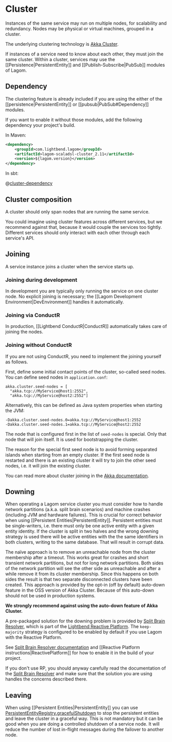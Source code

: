 # Cluster

Instances of the same service may run on multiple nodes, for scalability and redundancy. Nodes may be physical or virtual machines, grouped in a cluster.

The underlying clustering technology is [Akka Cluster](http://doc.akka.io/docs/akka/2.4/scala/cluster-usage.html).

If instances of a service need to know about each other, they must join the same cluster. Within a cluster, services may use the [[Persistence|PersistentEntity]] and [[Publish-Subscribe|PubSub]] modules of Lagom.

## Dependency

The clustering feature is already included if you are using the either of the [[persistence|PersistentEntity]] or [[pubsub|PubSub#Dependency]] modules.

If you want to enable it without those modules, add the following dependency your project's build.

In Maven:

```xml
<dependency>
    <groupId>com.lightbend.lagom</groupId>
    <artifactId>lagom-scaladsl-cluster_2.11</artifactId>
    <version>${lagom.version}</version>
</dependency>
```

In sbt:

@[cluster-dependency](code/build-cluster.sbt)

## Cluster composition

A cluster should only span nodes that are running the same service.

You could imagine using cluster features across different services, but we recommend against that, because it would couple the services too tightly. Different services should only interact with each other through each service's API.

## Joining

A service instance joins a cluster when the service starts up.

### Joining during development

In development you are typically only running the service on one cluster node. No explicit joining is necessary; the [[Lagom Development Environment|DevEnvironment]] handles it automatically.

### Joining via ConductR

In production, [[Lightbend ConductR|ConductR]] automatically takes care of joining the nodes.

### Joining without ConductR

If you are not using ConductR, you need to implement the joining yourself as follows.

First, define some initial contact points of the cluster, so-called seed nodes. You can define seed nodes in `application.conf`:

    akka.cluster.seed-nodes = [
      "akka.tcp://MyService@host1:2552",
      "akka.tcp://MyService@host2:2552"]

Alternatively, this can be defined as Java system properties when starting the JVM:

    -Dakka.cluster.seed-nodes.0=akka.tcp://MyService@host1:2552
    -Dakka.cluster.seed-nodes.1=akka.tcp://MyService@host2:2552

The node that is configured first in the list of `seed-nodes` is special. Only that node that will join itself. It is used for bootstrapping the cluster.

The reason for the special first seed node is to avoid forming separated islands when starting from an empty cluster. If the first seed node is restarted and there is an existing cluster it will try to join the other seed nodes, i.e. it will join the existing cluster.

You can read more about cluster joining in the [Akka documentation](http://doc.akka.io/docs/akka/2.4/scala/cluster-usage.html#Joining_to_Seed_Nodes).

## Downing

When operating a Lagom service cluster you must consider how to handle network partitions (a.k.a. split brain scenarios) and machine crashes (including JVM and hardware failures). This is crucial for correct behavior when using [[Persistent Entities|PersistentEntity]]. Persistent entities must be single-writers, i.e. there must only be one active entity with a given entity identity. If the cluster is split in two halves and the wrong downing strategy is used there will be active entities with the the same identifiers in both clusters, writing to the same database. That will result in corrupt data.

The naïve approach is to remove an unreachable node from the cluster membership after a timeout. This works great for crashes and short transient network partitions, but not for long network partitions. Both sides of the network partition will see the other side as unreachable and after a while remove it from its cluster membership. Since this happens on both sides the result is that two separate disconnected clusters have been created. This approach is provided by the opt-in (off by default) auto-down feature in the OSS version of Akka Cluster. Because of this auto-down should not be used in production systems.

**We strongly recommend against using the auto-down feature of Akka Cluster.**

A pre-packaged solution for the downing problem is provided by [Split Brain Resolver](http://doc.akka.io/docs/akka/akka-commercial-addons-1.0/scala/split-brain-resolver.html), which is part of the [Lightbend Reactive Platform](https://www.lightbend.com/products/lightbend-reactive-platform). The `keep-majority` strategy is configured to be enabled by default if you use Lagom with the Reactive Platform.

See [Split Brain Resolver documentation](http://doc.akka.io/docs/akka/akka-commercial-addons-1.0/scala/split-brain-resolver.html) and [[Reactive Platform instructions|ReactivePlatform]] for how to enable it in the build of your project.

If you don't use RP, you should anyway carefully read the documentation of the [Split Brain Resolver](http://doc.akka.io/docs/akka/akka-commercial-addons-1.0/scala/split-brain-resolver.html) and make sure that the solution you are using handles the concerns described there.

## Leaving

When using [[Persistent Entities|PersistentEntity]] you can use [PersistentEntityRegistry.gracefulShutdown](api/index.html#com/lightbend/lagom/scaladsl/persistence/PersistentEntityRegistry@gracefulShutdown) to stop the persistent entities and leave the cluster in a graceful way. This is not mandatory but it can be good when you are doing a controlled shutdown of a service node. It will reduce the number of lost in-flight messages during the failover to another node.
